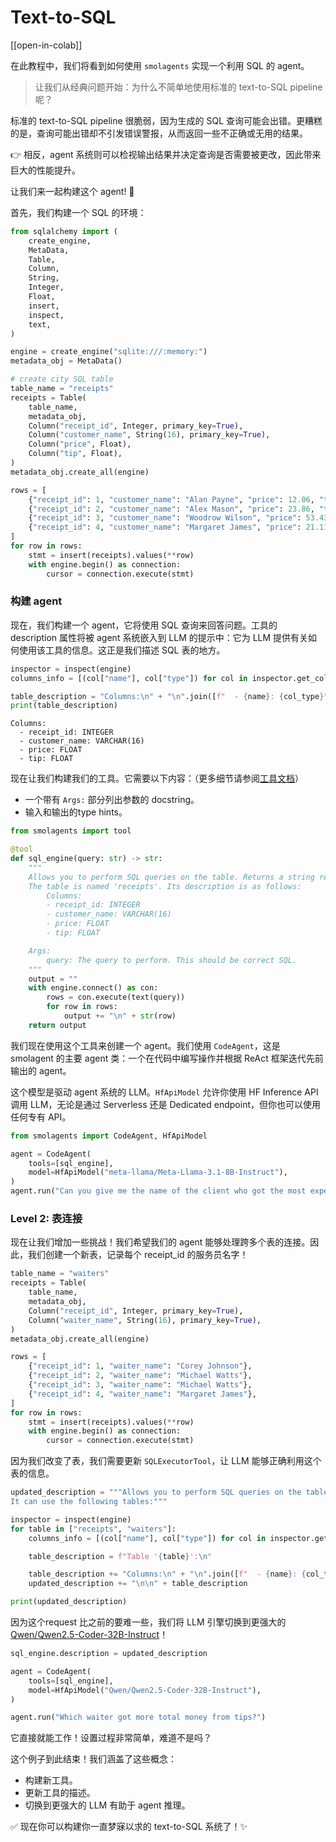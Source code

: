 <!--Copyright 2024 The HuggingFace Team. All rights reserved.

Licensed under the Apache License, Version 2.0 (the "License"); you may not use this file except in compliance with
the License. You may obtain a copy of the License at

http://www.apache.org/licenses/LICENSE-2.0

Unless required by applicable law or agreed to in writing, software distributed under the License is distributed on
an "AS IS" BASIS, WITHOUT WARRANTIES OR CONDITIONS OF ANY KIND, either express or implied. See the License for the
specific language governing permissions and limitations under the License.

⚠️ Note that this file is in Markdown but contain specific syntax for our doc-builder (similar to MDX) that may not be
rendered properly in your Markdown viewer.

-->
# Text-to-SQL

[[open-in-colab]]

在此教程中，我们将看到如何使用 `smolagents` 实现一个利用 SQL 的 agent。

> 让我们从经典问题开始：为什么不简单地使用标准的 text-to-SQL pipeline 呢？

标准的 text-to-SQL pipeline 很脆弱，因为生成的 SQL 查询可能会出错。更糟糕的是，查询可能出错却不引发错误警报，从而返回一些不正确或无用的结果。

👉 相反，agent 系统则可以检视输出结果并决定查询是否需要被更改，因此带来巨大的性能提升。

让我们来一起构建这个 agent! 💪

首先，我们构建一个 SQL 的环境：
```py
from sqlalchemy import (
    create_engine,
    MetaData,
    Table,
    Column,
    String,
    Integer,
    Float,
    insert,
    inspect,
    text,
)

engine = create_engine("sqlite:///:memory:")
metadata_obj = MetaData()

# create city SQL table
table_name = "receipts"
receipts = Table(
    table_name,
    metadata_obj,
    Column("receipt_id", Integer, primary_key=True),
    Column("customer_name", String(16), primary_key=True),
    Column("price", Float),
    Column("tip", Float),
)
metadata_obj.create_all(engine)

rows = [
    {"receipt_id": 1, "customer_name": "Alan Payne", "price": 12.06, "tip": 1.20},
    {"receipt_id": 2, "customer_name": "Alex Mason", "price": 23.86, "tip": 0.24},
    {"receipt_id": 3, "customer_name": "Woodrow Wilson", "price": 53.43, "tip": 5.43},
    {"receipt_id": 4, "customer_name": "Margaret James", "price": 21.11, "tip": 1.00},
]
for row in rows:
    stmt = insert(receipts).values(**row)
    with engine.begin() as connection:
        cursor = connection.execute(stmt)
```

### 构建 agent

现在，我们构建一个 agent，它将使用 SQL 查询来回答问题。工具的 description 属性将被 agent 系统嵌入到 LLM 的提示中：它为 LLM 提供有关如何使用该工具的信息。这正是我们描述 SQL 表的地方。

```py
inspector = inspect(engine)
columns_info = [(col["name"], col["type"]) for col in inspector.get_columns("receipts")]

table_description = "Columns:\n" + "\n".join([f"  - {name}: {col_type}" for name, col_type in columns_info])
print(table_description)
```

```text
Columns:
  - receipt_id: INTEGER
  - customer_name: VARCHAR(16)
  - price: FLOAT
  - tip: FLOAT
```

现在让我们构建我们的工具。它需要以下内容：（更多细节请参阅[工具文档](../tutorials/tools)）

- 一个带有 `Args:` 部分列出参数的 docstring。
- 输入和输出的type hints。

```py
from smolagents import tool

@tool
def sql_engine(query: str) -> str:
    """
    Allows you to perform SQL queries on the table. Returns a string representation of the result.
    The table is named 'receipts'. Its description is as follows:
        Columns:
        - receipt_id: INTEGER
        - customer_name: VARCHAR(16)
        - price: FLOAT
        - tip: FLOAT

    Args:
        query: The query to perform. This should be correct SQL.
    """
    output = ""
    with engine.connect() as con:
        rows = con.execute(text(query))
        for row in rows:
            output += "\n" + str(row)
    return output
```

我们现在使用这个工具来创建一个 agent。我们使用 `CodeAgent`，这是 smolagent 的主要 agent 类：一个在代码中编写操作并根据 ReAct 框架迭代先前输出的 agent。

这个模型是驱动 agent 系统的 LLM。`HfApiModel` 允许你使用 HF  Inference API 调用 LLM，无论是通过 Serverless 还是 Dedicated endpoint，但你也可以使用任何专有 API。

```py
from smolagents import CodeAgent, HfApiModel

agent = CodeAgent(
    tools=[sql_engine],
    model=HfApiModel("meta-llama/Meta-Llama-3.1-8B-Instruct"),
)
agent.run("Can you give me the name of the client who got the most expensive receipt?")
```

### Level 2: 表连接

现在让我们增加一些挑战！我们希望我们的 agent 能够处理跨多个表的连接。因此，我们创建一个新表，记录每个 receipt_id 的服务员名字！

```py
table_name = "waiters"
receipts = Table(
    table_name,
    metadata_obj,
    Column("receipt_id", Integer, primary_key=True),
    Column("waiter_name", String(16), primary_key=True),
)
metadata_obj.create_all(engine)

rows = [
    {"receipt_id": 1, "waiter_name": "Corey Johnson"},
    {"receipt_id": 2, "waiter_name": "Michael Watts"},
    {"receipt_id": 3, "waiter_name": "Michael Watts"},
    {"receipt_id": 4, "waiter_name": "Margaret James"},
]
for row in rows:
    stmt = insert(receipts).values(**row)
    with engine.begin() as connection:
        cursor = connection.execute(stmt)
```

因为我们改变了表，我们需要更新 `SQLExecutorTool`，让 LLM 能够正确利用这个表的信息。

```py
updated_description = """Allows you to perform SQL queries on the table. Beware that this tool's output is a string representation of the execution output.
It can use the following tables:"""

inspector = inspect(engine)
for table in ["receipts", "waiters"]:
    columns_info = [(col["name"], col["type"]) for col in inspector.get_columns(table)]

    table_description = f"Table '{table}':\n"

    table_description += "Columns:\n" + "\n".join([f"  - {name}: {col_type}" for name, col_type in columns_info])
    updated_description += "\n\n" + table_description

print(updated_description)
```

因为这个request 比之前的要难一些，我们将 LLM 引擎切换到更强大的 [Qwen/Qwen2.5-Coder-32B-Instruct](https://huggingface.co/Qwen/Qwen2.5-Coder-32B-Instruct)！

```py
sql_engine.description = updated_description

agent = CodeAgent(
    tools=[sql_engine],
    model=HfApiModel("Qwen/Qwen2.5-Coder-32B-Instruct"),
)

agent.run("Which waiter got more total money from tips?")
```

它直接就能工作！设置过程非常简单，难道不是吗？

这个例子到此结束！我们涵盖了这些概念：

- 构建新工具。
- 更新工具的描述。
- 切换到更强大的 LLM 有助于 agent 推理。

✅ 现在你可以构建你一直梦寐以求的 text-to-SQL 系统了！✨

